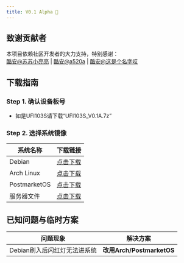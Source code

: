 ```yaml
---
title: V0.1 Alpha 🥳
---
```

## 致谢贡献者
本项目依赖社区开发者的大力支持，特别感谢：  
[酷安@苏苏小亮亮](酷安主页链接) | [酷安@a520a](酷安主页链接) | [酷安@这是个名字哎](酷安主页链接)  

## 下载指南

### Step 1. 确认设备板号
- 如是UFI103S请下载“UFI103S_V0.1A.7z”

### Step 2. 选择系统镜像
| 系统名称       | 下载链接                          | 
|----------------|-----------------------------------|
| Debian         | [点击下载](替换实际链接)            | 
| Arch Linux     | [点击下载](替换实际链接)            |
| PostmarketOS   | [点击下载](替换实际链接)            | 
| 服务器文件      | [点击下载](替换实际链接)            | 

## 已知问题与临时方案
| 问题现象                  | 解决方案                     |
|---------------------------|----------------------------|
| Debian刷入后闪红灯无法进系统  | **改用Arch/PostmarketOS**  |
